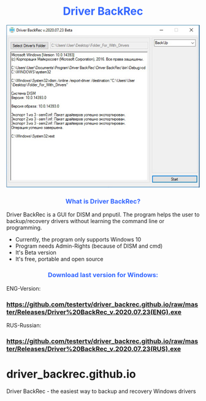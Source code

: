<h1 style="text-align: center;"><span style="color: #3366ff;"><strong>Driver BackRec</strong></span></h1>



<a href=""><img src="https://raw.githubusercontent.com/testertv/driver_backrec.github.io/master/header.jpg?raw=true" alt="test-pattern-152459-1280" border="0"></a>



<h3 style="text-align: center;"><span style="color: #3366ff;"><strong>What is Driver BackRec?</strong></span></h3>

Driver BackRec is a GUI for DISM and pnputil. The program helps the user to backup/recovery drivers without learning the command line or programming.
- Currently, the program only supports Windows 10
- Program needs Admin-Rights (because of DISM and cmd)
- It's Beta version
- It's free, portable and open source



<h3 style="text-align: center;"><span style="color: #3366ff;"><strong>Download last version for Windows:</strong></span></h3>

ENG-Version: <h3><span style="text-decoration: underline;"><strong>https://github.com/testertv/driver_backrec.github.io/raw/master/Releases/Driver%20BackRec_v.2020.07.23(ENG).exe</strong></span></h3>
RUS-Russian: <h3><span style="text-decoration: underline;"><strong>https://github.com/testertv/driver_backrec.github.io/raw/master/Releases/Driver%20BackRec_v.2020.07.23(RUS).exe</strong></span></h3>



# driver_backrec.github.io
Driver BackRec - the easiest way to backup and recovery Windows drivers
